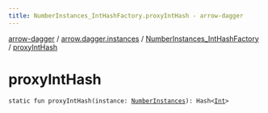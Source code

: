 ```yaml
---
title: NumberInstances_IntHashFactory.proxyIntHash - arrow-dagger
---
```


[arrow-dagger](../../index.html) / [arrow.dagger.instances](../index.html) / [NumberInstances_IntHashFactory](index.html) / [proxyIntHash](./proxy-int-hash.html)

# proxyIntHash

`static fun proxyIntHash(instance: `[`NumberInstances`](../-number-instances/index.html)`): Hash<`[`Int`](https://kotlinlang.org/api/latest/jvm/stdlib/kotlin/-int/index.html)`>`